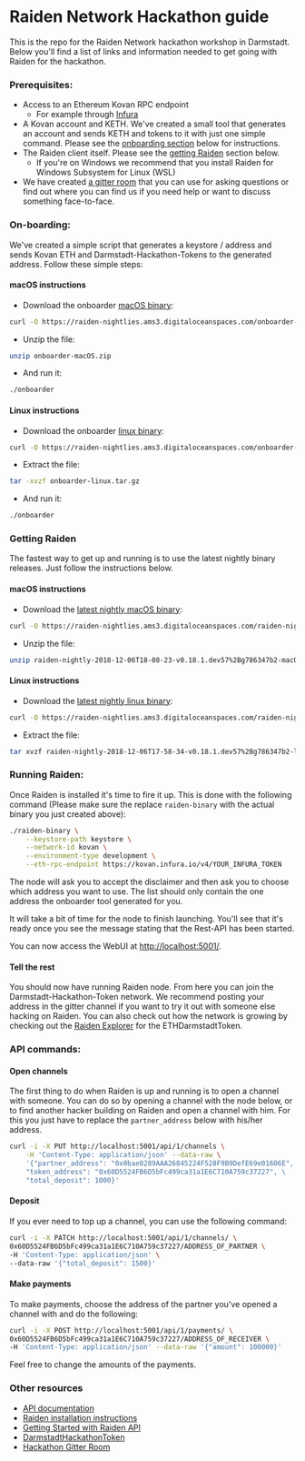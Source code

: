 # Raiden Network Hackathon guide

This is the repo for the Raiden Network hackathon workshop in Darmstadt.
Below you'll find a list of links and information needed to get going with Raiden for the hackathon.

### Prerequisites:
- Access to an Ethereum Kovan RPC endpoint
    - For example through [Infura](https://infura.io/login)
- A Kovan account and KETH. We've created a small tool that generates an account and sends KETH and tokens to it with just one simple command. Please see the [onboarding section](#on-boarding) below for instructions.
- The Raiden client itself. Please see the [getting Raiden](#getting-raiden) section below.
  - If you're on Windows we recommend that you install Raiden for Windows Subsystem for Linux (WSL)
- We have created [a gitter room](https://gitter.im/raiden-network-darmstadt-hackathon) that you can use for asking questions or find out where you can find us if you need help or want to discuss something face-to-face.

### On-boarding:
We've created a simple script that generates a keystore / address and sends Kovan ETH and Darmstadt-Hackathon-Tokens to the generated address. Follow these simple steps:

#### macOS instructions
- Download the onboarder [macOS binary](https://raiden-nightlies.ams3.digitaloceanspaces.com/onboarder-macOS.zip):
```sh
curl -O https://raiden-nightlies.ams3.digitaloceanspaces.com/onboarder-macOS.zip
```
- Unzip the file:
```sh
unzip onboarder-macOS.zip
```
- And run it:
```sh
./onboarder
```

#### Linux instructions
- Download the onboarder [linux binary](https://github.com/raiden-network/raiden/releases/download/v0.100.2/raiden-v0.100.2-linux-x86_64.tar.gz):
```sh
curl -O https://raiden-nightlies.ams3.digitaloceanspaces.com/onboarder-linux.tar.gz
```
- Extract the file:
```sh
tar -xvzf onboarder-linux.tar.gz
```
- And run it:
```sh
./onboarder
```

### Getting Raiden
The fastest way to get up and running is to use the latest nightly binary releases. Just follow the instructions below.

#### macOS instructions
- Download the [latest nightly macOS binary](https://github.com/raiden-network/raiden/releases/download/v0.100.2/raiden-v0.100.2-macOS-x86_64.zip):
```sh
curl -O https://raiden-nightlies.ams3.digitaloceanspaces.com/raiden-nightly-2018-12-06T18-08-23-v0.18.1.dev57%2Bg786347b2-macOS.zip
```
- Unzip the file:
```sh
unzip raiden-nightly-2018-12-06T18-08-23-v0.18.1.dev57%2Bg786347b2-macOS.zip
```

#### Linux instructions
- Download the [latest nightly linux binary](https://raiden-nightlies.ams3.digitaloceanspaces.com/raiden-nightly-2018-12-06T17-58-34-v0.18.1.dev57%2Bg786347b2-linux.tar.gz):
```sh
curl -O https://raiden-nightlies.ams3.digitaloceanspaces.com/raiden-nightly-2018-12-06T17-58-34-v0.18.1.dev57%2Bg786347b2-linux.tar.gz
```
- Extract the file:
```sh
tar xvzf raiden-nightly-2018-12-06T17-58-34-v0.18.1.dev57%2Bg786347b2-linux.tar.gz
```

### Running Raiden:
Once Raiden is installed it's time to fire it up. This is done with the following command (Please make sure the replace `raiden-binary` with the actual binary you just created above):
```sh
./raiden-binary \
    --keystore-path keystore \
    --network-id kovan \
    --environment-type development \
    --eth-rpc-endpoint https://kovan.infura.io/v4/YOUR_INFURA_TOKEN
```

The node will ask you to accept the disclaimer and then ask you to choose which address you want to use. The list should only contain the one address the onboarder tool generated for you.

It will take a bit of time for the node to finish launching.
You'll see that it's ready once you see the message stating that the Rest-API has been started.

You can now access the WebUI at [http://localhost:5001/](http://localhost:5001).

#### Tell the rest

You should now have running Raiden node. From here you can join the Darmstadt-Hackathon-Token network. We recommend posting your address in the gitter channel if you want to try it out with someone else hacking on Raiden.
You can also check out how the network is growing by checking out the [Raiden Explorer](https://kovan.explorer.raiden.network/tokens/0x60D5524FB6D5bFc499ca31a1E6C710A759c37227) for the ETHDarmstadtToken.

### API commands:

#### Open channels
The first thing to do when Raiden is up and running is to open a channel with someone. You can do so by opening a channel with the node below, or to find another hacker building on Raiden and open a channel with him. For this you just have to replace the `partner_address` below with his/her address.

```sh
curl -i -X PUT http://localhost:5001/api/1/channels \
    -H 'Content-Type: application/json' --data-raw \
    '{"partner_address": "0x0bae0289AAA26845224F528F9B9DefE69e01606E", \
    "token_address": "0x60D5524FB6D5bFc499ca31a1E6C710A759c37227", \
    "total_deposit": 1000}'
```

#### Deposit
If you ever need to top up a channel, you can use the following command:
```sh
curl -i -X PATCH http://localhost:5001/api/1/channels/ \
0x60D5524FB6D5bFc499ca31a1E6C710A759c37227/ADDRESS_OF_PARTNER \
-H 'Content-Type: application/json' \
--data-raw '{"total_deposit": 1500}'
```

#### Make payments
To make payments, choose the address of the partner you've opened a channel with and do the following:
```sh
curl -i -X POST http://localhost:5001/api/1/payments/ \
0x60D5524FB6D5bFc499ca31a1E6C710A759c37227/ADDRESS_OF_RECEIVER \
-H 'Content-Type: application/json' --data-raw '{"amount": 100000}'
```

Feel free to change the amounts of the payments.

### Other resources
- [API documentation](https://raiden-network.readthedocs.io/en/latest/rest_api.html)
- [Raiden installation instructions](https://raiden-network.readthedocs.io/en/latest/overview_and_guide.html#installation)
- [Getting Started with Raiden API](https://raiden-network.readthedocs.io/en/latest/api_walkthrough.html)
- [DarmstadtHackathonToken](https://kovan.etherscan.io/address/0x60D5524FB6D5bFc499ca31a1E6C710A759c37227#code)
- [Hackathon Gitter Room](https://gitter.im/raiden-network-darmstadt-hackathon)
